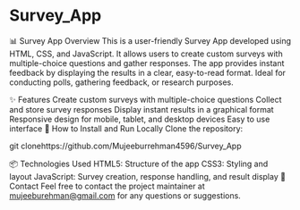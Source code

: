 # Survey_App
📊 Survey App
Overview
This is a user-friendly Survey App developed using HTML, CSS, and JavaScript. It allows users to create custom surveys with multiple-choice questions and gather responses. The app provides instant feedback by displaying the results in a clear, easy-to-read format. Ideal for conducting polls, gathering feedback, or research purposes.

✨ Features
Create custom surveys with multiple-choice questions
Collect and store survey responses
Display instant results in a graphical format
Responsive design for mobile, tablet, and desktop devices
Easy to use interface
🚀 How to Install and Run Locally
Clone the repository:

git clonehttps://github.com/Mujeeburrehman4596/Survey_App

📦 Technologies Used
HTML5: Structure of the app
CSS3: Styling and layout
JavaScript: Survey creation, response handling, and result display
📧 Contact
Feel free to contact the project maintainer at mujeeburehman@gmail.com for any questions or suggestions.


